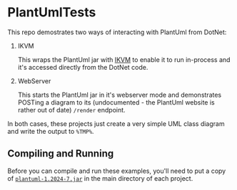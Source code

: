 # PlantUmlTests

This repo demostrates two ways of interacting with PlantUml from DotNet:

1. IKVM

   This wraps the PlantUml jar with [IKVM](https://github.com/ikvmnet/ikvm) to enable it to run in-process and it's accessed directly from
   the DotNet code. 

2. WebServer

   This starts the PlantUml jar in it's webserver mode and demonstrates POSTing a diagram to its
   (undocumented - the PlantUml website is rather out of date) `/render` endpoint.

In both cases, these projects just create a very simple UML class diagram and write the output to
`%TMP%`.

## Compiling and Running

Before you can compile and run these examples, you'll need to put a copy of [`plantuml-1.2024-7.jar`](https://github.com/plantuml/plantuml/releases/download/v1.2024.8/plantuml-1.2024.8.jar) in the 
main directory of each project. 


